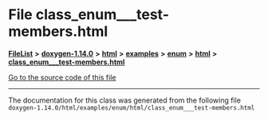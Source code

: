 

# File class\_enum\_\_\_test-members.html



[**FileList**](files.md) **>** [**doxygen-1.14.0**](dir_9d5bad020669189c90cda983471be5d0.md) **>** [**html**](dir_05d1fd8a7cdd04f638f8b23196de02e2.md) **>** [**examples**](dir_aa52e73a32d193037813a53dcfe817b6.md) **>** [**enum**](dir_6c61bf8a34dfaaf51d0c3cb8a0f00473.md) **>** [**html**](dir_77119c9ee9f73a3068ff1c684b7c5138.md) **>** [**class\_enum\_\_\_test-members.html**](class__enum______test-members_8html.md)

[Go to the source code of this file](class__enum______test-members_8html_source.md)





































































------------------------------
The documentation for this class was generated from the following file `doxygen-1.14.0/html/examples/enum/html/class_enum___test-members.html`

